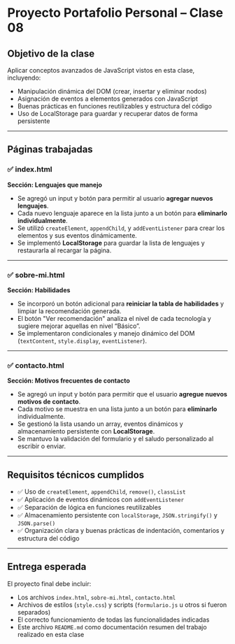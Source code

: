 # Proyecto Portafolio Personal – Clase 08

## Objetivo de la clase

Aplicar conceptos avanzados de JavaScript vistos en esta clase, incluyendo:

- Manipulación dinámica del DOM (crear, insertar y eliminar nodos)
- Asignación de eventos a elementos generados con JavaScript
- Buenas prácticas en funciones reutilizables y estructura del código
- Uso de LocalStorage para guardar y recuperar datos de forma persistente

---

## Páginas trabajadas

### ✅ index.html

**Sección: Lenguajes que manejo**

- Se agregó un input y botón para permitir al usuario **agregar nuevos lenguajes**.
- Cada nuevo lenguaje aparece en la lista junto a un botón para **eliminarlo individualmente**.
- Se utilizó `createElement`, `appendChild`, y `addEventListener` para crear los elementos y sus eventos dinámicamente.
- Se implementó **LocalStorage** para guardar la lista de lenguajes y restaurarla al recargar la página.

---

### ✅ sobre-mi.html

**Sección: Habilidades**

- Se incorporó un botón adicional para **reiniciar la tabla de habilidades** y limpiar la recomendación generada.
- El botón "Ver recomendación" analiza el nivel de cada tecnología y sugiere mejorar aquellas en nivel “Básico”.
- Se implementaron condicionales y manejo dinámico del DOM (`textContent`, `style.display`, `eventListener`).

---

### ✅ contacto.html

**Sección: Motivos frecuentes de contacto**

- Se agregó un input y botón para permitir que el usuario **agregue nuevos motivos de contacto**.
- Cada motivo se muestra en una lista junto a un botón para **eliminarlo** individualmente.
- Se gestionó la lista usando un array, eventos dinámicos y almacenamiento persistente con **LocalStorage**.
- Se mantuvo la validación del formulario y el saludo personalizado al escribir o enviar.

---

## Requisitos técnicos cumplidos

- ✅ Uso de `createElement`, `appendChild`, `remove()`, `classList`
- ✅ Aplicación de eventos dinámicos con `addEventListener`
- ✅ Separación de lógica en funciones reutilizables
- ✅ Almacenamiento persistente con `localStorage`, `JSON.stringify()` y `JSON.parse()`
- ✅ Organización clara y buenas prácticas de indentación, comentarios y estructura del código

---

## Entrega esperada

El proyecto final debe incluir:

- Los archivos `index.html`, `sobre-mi.html`, `contacto.html`
- Archivos de estilos (`style.css`) y scripts (`formulario.js` u otros si fueron separados)
- El correcto funcionamiento de todas las funcionalidades indicadas
- Este archivo `README.md` como documentación resumen del trabajo realizado en esta clase
